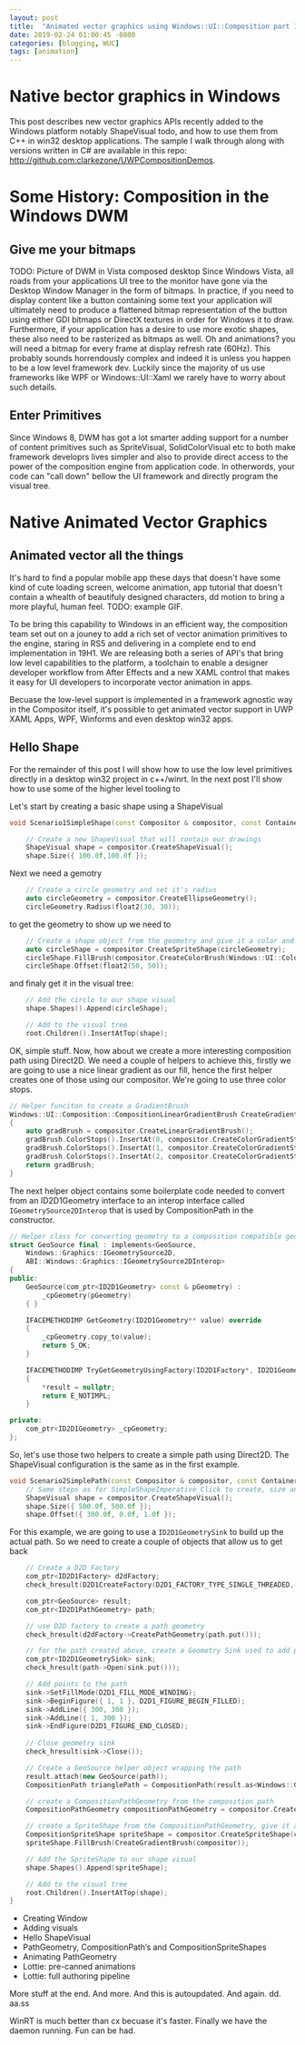 ```yaml
---
layout: post
title:  "Animated vector graphics using Windows::UI::Composition part 1"
date: 2019-02-24 01:00:45 -0800
categories: [blogging, WUC]
tags: [animation]
---
```

# Native bector graphics in Windows
This post describes new vector graphics APIs recently added to the Windows platform notably ShapeVisual todo, and how to use them from C++ in win32 desktop applications.  The sample I walk through along with versions written in C# are available in this repo: http://github.com:clarkezone/UWPCompositionDemos.

# Some History: Composition in the Windows DWM
## Give me your bitmaps
TODO: Picture of DWM in Vista composed desktop
Since Windows Vista, all roads from your applications UI tree to the monitor have gone via the Desktop Window Manager in the form of bitmaps.  In practice, if you need to display content like a button containing some text your application will ultimately need to produce a flattened bitmap representation of the button using either GDI bitmaps or DirectX textures in order for Windows it to draw.  Furthermore, if your application has a desire to use more exotic shapes, these also need to be rasterized as bitmaps as well.  Oh and animations? you will need a bitmap for every frame at display refresh rate (60Hz).  This probably sounds horrendously complex and indeed it is unless you happen to be a low level framework dev.  Luckily since the majority of us use frameworks like WPF or Windows::UI::Xaml we rarely have to worry about such details.

## Enter Primitives

Since Windows 8, DWM has got a lot smarter adding support for a number of content primitives such as SpriteVisual, SolidColorVisual etc to both make framework developrs lives simpler and also to provide direct access to the power of the composition engine from application code.  In otherwords, your code can "call down" bellow the UI framework and directly program the visual tree.

# Native Animated Vector Graphics
## Animated vector all the things
It's hard to find a popular mobile app these days that doesn't have some kind of cute loading screen, welcome animation, app tutorial that doesn't contain a whealth of beautifuly designed characters, dd motion to bring a more playful, human feel. TODO: example GIF.

To be bring this capability to Windows in an efficient way, the composition team set out on a jouney to add a rich set of vector animation primitives to the engine, staring in RS5 and delivering in a complete end to end implementation in 19H1.  We are releasing both a series of API's that bring low level capabilities to the platform, a toolchain to enable a designer developer workflow from After Effects and a new XAML control that makes it easy for UI developers to incorporate vector animation in apps.  

Becuase the low-level support is implemented in a framework agnostic way in the Compositor itself, it's possible to get animated vector support in UWP XAML Apps, WPF, Winforms and even desktop win32 apps.

## Hello Shape 
For the remainder of this post I will show how to use the low level primitives directly in a desktop win32 project in c++/winrt.  In the next post I'll show how to use some of the higher level tooling to 


 Let's start by creating a basic shape using a ShapeVisual


```c++
void Scenario1SimpleShape(const Compositor & compositor, const ContainerVisual & root) {

	// Create a new ShapeVisual that will contain our drawings
	ShapeVisual shape = compositor.CreateShapeVisual();
	shape.Size({ 100.0f,100.0f });
```

Next we need a gemotry

```c++
	// Create a circle geometry and set it's radius
	auto circleGeometry = compositor.CreateEllipseGeometry();
	circleGeometry.Radius(float2(30, 30));
```

to get the geometry to show up we need to 

```c++
	// Create a shape object from the geometry and give it a color and offset
	auto circleShape = compositor.CreateSpriteShape(circleGeometry);
	circleShape.FillBrush(compositor.CreateColorBrush(Windows::UI::Colors::Orange()));
	circleShape.Offset(float2(50, 50));
```

and finaly get it in the visual tree:

```c++
	// Add the circle to our shape visual
	shape.Shapes().Append(circleShape);

	// Add to the visual tree
	root.Children().InsertAtTop(shape);
```

OK, simple stuff.  Now, how about we create a more interesting composition path using Direct2D.  We need a couple of helpers to achieve this, firstly we are going to use a nice linear gradient as our fill, hence the first helper creates one of those using our compositor.  We're going to use three color stops.

```c++
// Helper funciton to create a GradientBrush
Windows::UI::Composition::CompositionLinearGradientBrush CreateGradientBrush(const Compositor & compositor)
{
	auto gradBrush = compositor.CreateLinearGradientBrush();
	gradBrush.ColorStops().InsertAt(0, compositor.CreateColorGradientStop(0.0f, Windows::UI::Colors::Orange()));
	gradBrush.ColorStops().InsertAt(1, compositor.CreateColorGradientStop(0.5f, Windows::UI::Colors::Yellow()));
	gradBrush.ColorStops().InsertAt(2, compositor.CreateColorGradientStop(1.0f, Windows::UI::Colors::Red()));
	return gradBrush;
}
```

The next helper object contains some boilerplate code needed to convert from an ID2D1Geometry interface to an interop interface called ```IGeometrySource2DInterop``` that is used by CompositionPath in the constructor. 

```c++
// Helper class for converting geometry to a composition compatible geometry source
struct GeoSource final : implements<GeoSource,
	Windows::Graphics::IGeometrySource2D,
	ABI::Windows::Graphics::IGeometrySource2DInterop>
{
public:
	GeoSource(com_ptr<ID2D1Geometry> const & pGeometry) :
		_cpGeometry(pGeometry)
	{ }

	IFACEMETHODIMP GetGeometry(ID2D1Geometry** value) override
	{
		_cpGeometry.copy_to(value);
		return S_OK;
	}

	IFACEMETHODIMP TryGetGeometryUsingFactory(ID2D1Factory*, ID2D1Geometry** result) override
	{
		*result = nullptr;
		return E_NOTIMPL;
	}

private:
	com_ptr<ID2D1Geometry> _cpGeometry;
};

```

So, let's use those two helpers to create a simple path using Direct2D.  The ShapeVisual configuration is the same as in the first example.

```c++
void Scenario2SimplePath(const Compositor & compositor, const ContainerVisual & root) {
	// Same steps as for SimpleShapeImperative_Click to create, size and host a ShapeVisual
	ShapeVisual shape = compositor.CreateShapeVisual();
	shape.Size({ 500.0f, 500.0f });
	shape.Offset({ 300.0f, 0.0f, 1.0f });
```

For this example, we are going to use a ```ID2D1GeometrySink``` to build up the actual path.  So we need to create a couple of objects that allow us to get back

```c++
	// Create a D2D Factory
	com_ptr<ID2D1Factory> d2dFactory;
	check_hresult(D2D1CreateFactory(D2D1_FACTORY_TYPE_SINGLE_THREADED, d2dFactory.put()));

	com_ptr<GeoSource> result;
	com_ptr<ID2D1PathGeometry> path;

	// use D2D factory to create a path geometry
	check_hresult(d2dFactory->CreatePathGeometry(path.put()));

	// for the path created above, create a Geometry Sink used to add points to the path
	com_ptr<ID2D1GeometrySink> sink;
	check_hresult(path->Open(sink.put()));

	// Add points to the path
	sink->SetFillMode(D2D1_FILL_MODE_WINDING);
	sink->BeginFigure({ 1, 1 }, D2D1_FIGURE_BEGIN_FILLED);
	sink->AddLine({ 300, 300 });
	sink->AddLine({ 1, 300 });
	sink->EndFigure(D2D1_FIGURE_END_CLOSED);
	
	// Close geometry sink
	check_hresult(sink->Close());

	// Create a GeoSource helper object wrapping the path
	result.attach(new GeoSource(path));
	CompositionPath trianglePath = CompositionPath(result.as<Windows::Graphics::IGeometrySource2D>());

	// create a CompositionPathGeometry from the composition path
	CompositionPathGeometry compositionPathGeometry = compositor.CreatePathGeometry(trianglePath);

	// create a SpriteShape from the CompositionPathGeometry, give it a gradient fill and add to our ShapeVisual
	CompositionSpriteShape spriteShape = compositor.CreateSpriteShape(compositionPathGeometry);
	spriteShape.FillBrush(CreateGradientBrush(compositor));

	// Add the SpriteShape to our shape visual
	shape.Shapes().Append(spriteShape);

	// Add to the visual tree
	root.Children().InsertAtTop(shape);
}
```

- Creating Window
- Adding visuals
- Hello ShapeVisual
- PathGeometry, CompositionPath’s and CompositionSpriteShapes
- Animating PathGeometry
- Lottie: pre-canned animations
- Lottie: full authoring pipeline

More stuff at the end.  And more.  And this is autoupdated.  And again. dd. aa.ss


WinRT is much better than cx becuase it's faster.  Finally we have the daemon running.
Fun can be had.